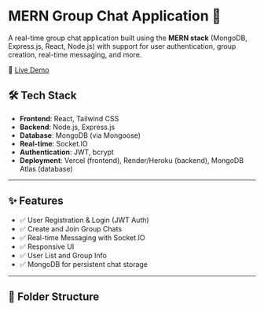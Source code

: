 # MERN Group Chat Application 💬

A real-time group chat application built using the **MERN stack** (MongoDB, Express.js, React, Node.js) with support for user authentication, group creation, real-time messaging, and more.

🚀 [Live Demo](https://groupchat-g9ecfmiy4-manishbisht17s-projects.vercel.app/)

## 🛠 Tech Stack

- **Frontend**: React, Tailwind CSS
- **Backend**: Node.js, Express.js
- **Database**: MongoDB (via Mongoose)
- **Real-time**: Socket.IO
- **Authentication**: JWT, bcrypt
- **Deployment**: Vercel (frontend), Render/Heroku (backend), MongoDB Atlas (database)

---

## ✨ Features

- ✅ User Registration & Login (JWT Auth)
- ✅ Create and Join Group Chats
- ✅ Real-time Messaging with Socket.IO
- ✅ Responsive UI
- ✅ User List and Group Info
- ✅ MongoDB for persistent chat storage

---

## 📁 Folder Structure

